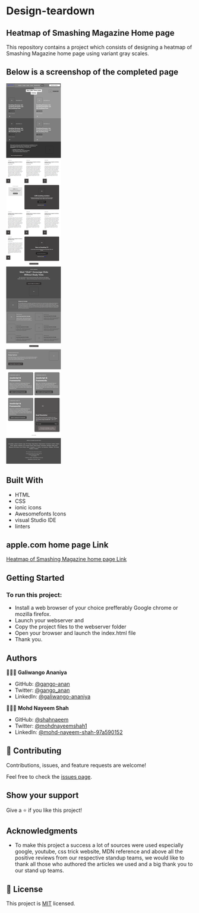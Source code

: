 # Design-teardown 
## Heatmap of Smashing Magazine Home page

This repository contains a project which consists of designing a heatmap of Smashing Magazine home page using variant gray scales.

## Below is a screenshop of the completed page

![screenshot](./images/screenshot.png)


## Built With

- HTML
- CSS
- ionic icons
- Awesomefonts Icons
- visual Studio IDE 
- linters

## apple.com home page Link

[Heatmap of Smashing Magazine home page Link](https://gango-anan.github.io/design-teardown/.)

## Getting Started

### To run this project:
- Install a web browser of your choice prefferably Google chrome or mozilla firefox.
- Launch your webserver and
- Copy the project files to the webserver folder
- Open your browser and launch the index.html file
- Thank you.

## Authors
👨🏻‍💻 **Galiwango Ananiya**
- GitHub: [@gango-anan](https://github.com/gango-anan)
- Twitter: [@gango_anan](https://twitter.com/gango_anan)
- LinkedIn: [@galiwango-ananiya](https://www.linkedin.com/public-profile/settings?trk=d_flagship3_profile_self_view_public_profile)


👨🏻‍💻 **Mohd Nayeem Shah**
- GitHub: [@shahnaeem](https://github.com/shahnaeem)
- Twitter: [@mohdnayeemshah1](https://twitter.com/MOHDNAYEEMSHAH1)
- LinkedIn: [@mohd-nayeem-shah-97a590152](https://linkedin.com/in/mohd-nayeem-shah-97a590152)

## 🤝 Contributing

Contributions, issues, and feature requests are welcome!

Feel free to check the [issues page](https://gango-anan.github.io/design-teardown/issues).


## Show your support

Give a ⭐️ if you like this project!

## Acknowledgments

- To make this project a success a lot of sources were used especially google, youtube, css trick website, MDN reference and above all the positive reviews from our respective standup teams, we would like to thank all those who authored the articles we used and a big thank you to our stand up teams.

## 📝 License

This project is [MIT](https://gango-anan.github.io/design-teardown/LICENSE) licensed.
